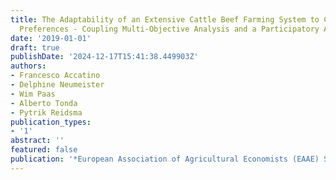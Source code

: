 ```yaml
---
title: The Adaptability of an Extensive Cattle Beef Farming System to Contrasted Societal
  Preferences - Coupling Multi-Objective Analysis and a Participatory Approach
date: '2019-01-01'
draft: true
publishDate: '2024-12-17T15:41:38.449903Z'
authors:
- Francesco Accatino
- Delphine Neumeister
- Wim Paas
- Alberto Tonda
- Pytrik Reidsma
publication_types:
- '1'
abstract: ''
featured: false
publication: '*European Association of Agricultural Economists (EAAE) Seminar*'
---
```


